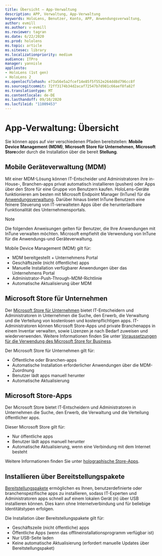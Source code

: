 ```yaml
---
title: Übersicht – App-Verwaltung
description: APP, Verwaltung, App-Verwaltung
keywords: HoloLens, Benutzer, Konto, APP, Anwendungsverwaltung,
author: evmill
ms.author: v-evmill
ms.reviewer: tagran
ms.date: 6/22/2020
ms.prod: hololens
ms.topic: article
ms.sitesec: library
ms.localizationpriority: medium
audience: ITPro
manager: yannisle
appliesto:
- HoloLens (1st gen)
- HoloLens 2
ms.openlocfilehash: e73a56e5a2fcef14e85f5f552e264dd8d796cc8f
ms.sourcegitcommit: 72ff3174b34d2acaf72547b7d981c66aef8fa82f
ms.translationtype: MT
ms.contentlocale: de-DE
ms.lasthandoff: 09/10/2020
ms.locfileid: "11009453"
---
```

# App-Verwaltung: Übersicht

Sie können apps auf vier verschiedenen Pfaden bereitstellen: **Mobile Device Management (MDM)**, **Microsoft Store für Unternehmen**, **Microsoft Store**oder durch die Installation über die bereit **Stellung**. 

## Mobile Geräteverwaltung (MDM)

Mit einer MDM-Lösung können IT-Entscheider und Administratoren ihre in-House-, Branchen-apps privat automatisch installieren (pushen) oder Apps über den Store für eine Gruppe von Benutzern kaufen. HoloLens-Geräte funktionieren am besten mit Microsoft Endpoint Manager (InTune) für die [Anwendungsverwaltung](app-deploy-intune.md). Darüber hinaus bietet InTune Benutzern eine feinere Steuerung von IT-verwalteten Apps über die herunterladbare Funktionalität des Unternehmensportals.

> [!NOTE] 
> Die folgenden Anweisungen gelten für Benutzer, die Ihre Anwendungen mit InTune verwalten möchten. Microsoft empfiehlt die Verwendung von InTune für die Anwendungs-und Geräteverwaltung.
    
Mobile Device Management (MDM) gilt für: 
* MDM bereitgestellt + Unternehmens Portal 
* Geschäftszeile (nicht öffentliche) apps
* Manuelle Installation verfügbarer Anwendungen über das Unternehmens Portal
* Administrator-Push-Through-MDM-Richtlinie
* Automatische Aktualisierung über MDM

## Microsoft Store für Unternehmen

Der [Microsoft Store für Unternehmen](app-deploy-store-business.md) bietet IT-Entscheidern und Administratoren in Unternehmen die Suche, den Erwerb, die Verwaltung und die Verteilung von kostenlosen und kostenpflichtigen apps. IT-Administratoren können Microsoft Store-Apps und private Branchenapps in einem Inventar verwalten, sowie Lizenzen je nach Bedarf zuweisen und wiederverwenden. Weitere Informationen finden Sie unter [Voraussetzungen für die Verwendung des Microsoft Store for Business](https://docs.microsoft.com/microsoft-store/prerequisites-microsoft-store-for-business).
    
Der Microsoft Store für Unternehmen gilt für: 
* Öffentliche oder Branchen-apps
* Automatische Installation erforderlicher Anwendungen über die MDM-Zuordnung
* Benutzer lädt apps manuell herunter
* Automatische Aktualisierung

## Microsoft Store-Apps

Der Microsoft Store bietet IT-Entscheidern und Administratoren in Unternehmen die Suche, den Erwerb, die Verwaltung und die Verteilung öffentlicher apps.
    
Dieser Microsoft Store gilt für: 
* Nur öffentliche apps
* Benutzer lädt apps manuell herunter
* Automatische Aktualisierung, wenn eine Verbindung mit dem Internet besteht

Weitere Informationen finden Sie unter [holographische Store-Apps](https://docs.microsoft.com/hololens/holographic-store-apps).

## Installieren über Bereitstellungspakete

[Bereitstellungspakete](app-deploy-provisioning-package.md) ermöglichen es Ihnen, benutzerdefinierte oder branchenspezifische apps zu installieren, sodass IT-Experten und Administratoren apps schnell auf einem lokalen Gerät (n) über USB installieren können. Dies kann ohne Internetverbindung und für beliebige Identitätstypen erfolgen.
    
Die Installation über Bereitstellungspakete gilt für: 
* Geschäftszeile (nicht öffentliche) apps
* Öffentliche Apps (wenn das offlineinstallationsprogramm verfügbar ist)
* Nur USB-Seite laden
* Keine automatische Aktualisierung (erfordert manuelle Updates über Bereitstellungspaket)
